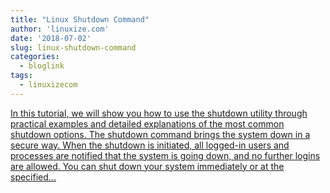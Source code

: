 ```yaml
---
title: "Linux Shutdown Command"
author: 'linuxize.com'
date: '2018-07-02'
slug: linux-shutdown-command
categories:
  - bloglink
tags:
  - linuxizecom
---
```


[In this tutorial, we will show you how to use the shutdown utility through practical examples and detailed explanations of the most common shutdown options. The shutdown command brings the system down in a secure way. When the shutdown is initiated, all logged-in users and processes are notified that the system is going down, and no further logins are allowed. You can shut down your system immediately or at the specified...<click to read more>](https://linuxize.com/post/linux-shutdown-command/)

